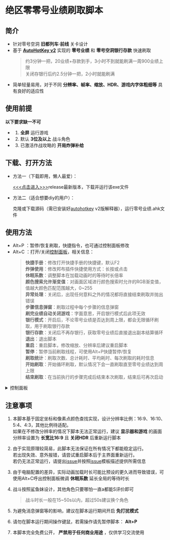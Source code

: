 # 绝区零零号业绩刷取脚本

## 简介

- 针对零号空洞 **旧都列车·前线** 关卡设计
- 基于 [**AutoHotKey v2**](https://www.autohotkey.com) 实现的 **零号业绩** 和 **零号空洞银行存款** 快速刷取
    > 约3分钟一把，20业绩+存款到手，3小时不到就能刷满一周900业绩上限
    > <br>关闭存银行后约2.5分钟一把，2小时就能刷满
- 简单轻量易用，对于不同 **分辨率、帧率、缩放、HDR、游戏内字体粗细等** 具有良好的适应性

## 使用前提

**以下要求缺一不可**

- 1. **全屏** 运行游戏
- 2. 默认 **3位及以上** 战斗角色
- 3. 已激活作战攻略的 **开局炸弹补给**

## 下载、打开方法

- 方法一（下载即用，懒人最爱）：

    [<<<点击进入>>>](https://gitee.com/UCPr251/zzzAuto/releases/latest)release最新版本，下载并运行该exe文件

- 方法二（适合想要diy的用户）：

    克隆或下载源码（需已安装好[autohotkey](https://www.autohotkey.com) v2版解释器），运行零号业绩.ahk文件

## 使用方法

- Alt+P ：暂停/恢复刷取，快捷指令，也可通过控制面板修改
- Alt+C ：打开/关闭[控制面板](./控制面板.jpg)，相关信息：
    > **快捷手册**：修改打开快捷手册的快捷键，默认F2
    > <br>**炸弹使用**：修改邦布插件快捷使用方式：长按或点击
    > <br>**休眠系数**：调整脚本在加载动画时的等待时长倍率
    > <br>**颜色搜索允许渐变值**：对画面区域进行颜色搜索时允许的RGB渐变值，值越大颜色匹配范围越大，0~255
    > <br>**异常处理**：关闭后，出现任何意料之外的情况都将直接结束刷取并抛出错误
    > <br>**步骤信息弹窗**：刷取过程中每个步骤的信息弹窗
    > <br>**刷完业绩自动关闭游戏**：字面意思，开启银行模式后此项无效
    > <br>**银行模式**：开启后，不论零号业绩是否达到周上限，都会无限循环刷取，用于刷取银行存款
    > <br>**银行存款**：关闭后不再存银行，获取零号业绩后直接退出副本结算循环
    > <br>**退出**：退出脚本
    > <br>**重启**：重启脚本，修改缩放、分辨率后建议重启脚本
    > <br>**暂停**：暂停当前刷取线程，可使用Alt+P快捷暂停/恢复
    > <br>**刷取统计**：刷取次数、总计耗时、平均耗时、每次刷取的耗时信息
    > <br>**开始刷取**：开始循环刷取，默认情况下会一直刷取直至零号业绩达到周上限
    > <br>**结束刷取**：在当前执行的步骤完成后结束本次刷取，结束后可再次启动

<details>
<summary>控制面板</summary>

<p align="center">
    <img width="400" src="控制面板.jpg" title="控制面板">
</p>

</details>

## 注意事项

1. 本脚本基于固定坐标和像素点颜色查找实现，设计分辨率比例：16:9、16:10、5:4、4:3，其他比例待适配。
<br>如果在不修改分辨率的情况下脚本无法正常运行，建议 **显示器和游戏** 的画面分辨率设置为 **长宽比16:9** 且 **关闭HDR** 后重新运行脚本

2. 由于实现原理较简易，此脚本无法保证在所有情况下都能稳定运行。
<br>若出现失效、意外报错，请尝试重启脚本后于主界面重新运行。
<br>若仍无法正常运行，请提出[issue](https://gitee.com/UCPr251/zzzAuto/issues/new?template=bug.yml)并按照[issue](https://gitee.com/UCPr251/zzzAuto/issues/new?template=bug.yml)模板描述提供所需信息

3. 由于电脑配置的差异，实际动画加载时长可能比预设的更久进而导致错误，可使用Alt+C呼出控制面板微调 **休眠系数** 延长全局的等待时长

4. 战斗按照鲨鱼妹设计，其他角色只要哪怕一直a都能S评价即可
    > 战斗时长一般在15~50s以内，超过50s建议换个角色

5. 为避免消息弹窗等的影响，建议在脚本运行期间开启 **免打扰模式**

6. 请勿在脚本运行期间操作键鼠，若需操作请先暂停脚本： **Alt+P**

7. 本脚本完全免费公开， **严禁用于任何商业用途** ，仅供学习交流使用
